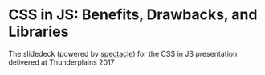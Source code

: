 # CSS in JS: Benefits, Drawbacks, and Libraries

The slidedeck (powered by [spectacle][spectacle]) for the CSS in JS presentation delivered at Thunderplains 2017

[spectacle]: https://github.com/FormidableLabs/spectacle

